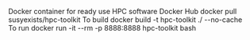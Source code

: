 Docker container for ready use HPC software
 Docker Hub
    docker pull susyexists/hpc-toolkit
 To build 
    docker build -t hpc-toolkit ./ --no-cache      
 To run
    docker run -it --rm -p 8888:8888 hpc-toolkit bash
 
